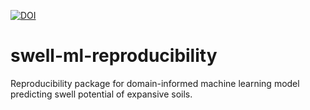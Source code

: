 [![DOI](https://zenodo.org/badge/DOI/10.5281/zenodo.15685091.svg)](https://doi.org/10.5281/zenodo.15685091)
# swell-ml-reproducibility
Reproducibility package for domain-informed machine learning model predicting swell potential of expansive soils.
